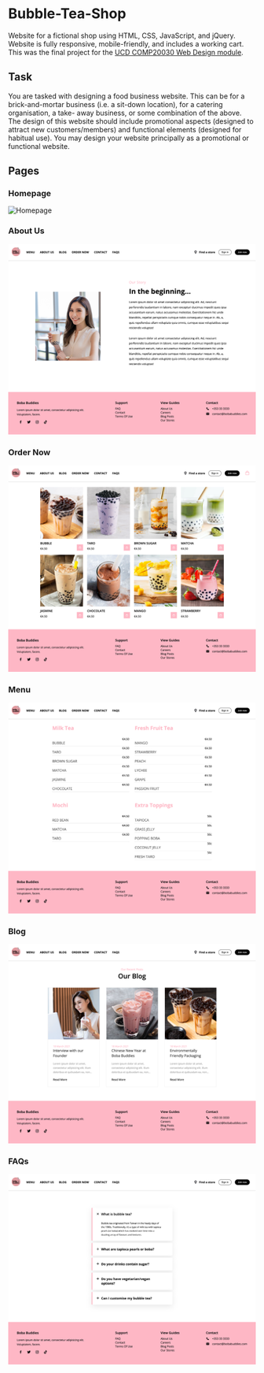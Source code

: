 # Bubble-Tea-Shop
Website for a fictional shop using HTML, CSS, JavaScript, and jQuery. Website is fully responsive, mobile-friendly, and includes a working cart. This was the final project for the [UCD COMP20030 Web Design module](https://hub.ucd.ie/usis/!W_HU_MENU.P_PUBLISH?p_tag=MODULE&MODULE=COMP20030).

## Task
You are tasked with designing a food business website. This can be for a brick-and-mortar business (i.e. a sit-down location), for a catering organisation, a take-
away business, or some combination of the above. The design of this website should include promotional aspects (designed to attract new customers/members) and functional elements (designed for habitual use). You may design your website principally as a promotional or functional website. 

## Pages

### Homepage
![Homepage](/readme-resources/homepage.png)

### About Us
![About](/readme-resources/about.png)

### Order Now
![Orders](/readme-resources/orders.png)

### Menu
![Menu](/readme-resources/menu.png)

### Blog
![Blog](/readme-resources/blog.png)

### FAQs
![FAQs](/readme-resources/faqs.png)
